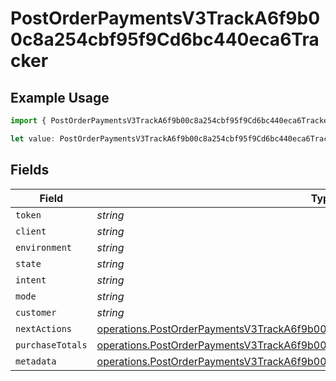 # PostOrderPaymentsV3TrackA6f9b00c8a254cbf95f9Cd6bc440eca6Tracker

## Example Usage

```typescript
import { PostOrderPaymentsV3TrackA6f9b00c8a254cbf95f9Cd6bc440eca6Tracker } from "@dhaba/safepay-ts/models/operations";

let value: PostOrderPaymentsV3TrackA6f9b00c8a254cbf95f9Cd6bc440eca6Tracker = {};
```

## Fields

| Field                                                                                                                                                                                  | Type                                                                                                                                                                                   | Required                                                                                                                                                                               | Description                                                                                                                                                                            |
| -------------------------------------------------------------------------------------------------------------------------------------------------------------------------------------- | -------------------------------------------------------------------------------------------------------------------------------------------------------------------------------------- | -------------------------------------------------------------------------------------------------------------------------------------------------------------------------------------- | -------------------------------------------------------------------------------------------------------------------------------------------------------------------------------------- |
| `token`                                                                                                                                                                                | *string*                                                                                                                                                                               | :heavy_minus_sign:                                                                                                                                                                     | N/A                                                                                                                                                                                    |
| `client`                                                                                                                                                                               | *string*                                                                                                                                                                               | :heavy_minus_sign:                                                                                                                                                                     | N/A                                                                                                                                                                                    |
| `environment`                                                                                                                                                                          | *string*                                                                                                                                                                               | :heavy_minus_sign:                                                                                                                                                                     | N/A                                                                                                                                                                                    |
| `state`                                                                                                                                                                                | *string*                                                                                                                                                                               | :heavy_minus_sign:                                                                                                                                                                     | N/A                                                                                                                                                                                    |
| `intent`                                                                                                                                                                               | *string*                                                                                                                                                                               | :heavy_minus_sign:                                                                                                                                                                     | N/A                                                                                                                                                                                    |
| `mode`                                                                                                                                                                                 | *string*                                                                                                                                                                               | :heavy_minus_sign:                                                                                                                                                                     | N/A                                                                                                                                                                                    |
| `customer`                                                                                                                                                                             | *string*                                                                                                                                                                               | :heavy_minus_sign:                                                                                                                                                                     | N/A                                                                                                                                                                                    |
| `nextActions`                                                                                                                                                                          | [operations.PostOrderPaymentsV3TrackA6f9b00c8a254cbf95f9Cd6bc440eca6NextActions](../../models/operations/postorderpaymentsv3tracka6f9b00c8a254cbf95f9cd6bc440eca6nextactions.md)       | :heavy_minus_sign:                                                                                                                                                                     | N/A                                                                                                                                                                                    |
| `purchaseTotals`                                                                                                                                                                       | [operations.PostOrderPaymentsV3TrackA6f9b00c8a254cbf95f9Cd6bc440eca6PurchaseTotals](../../models/operations/postorderpaymentsv3tracka6f9b00c8a254cbf95f9cd6bc440eca6purchasetotals.md) | :heavy_minus_sign:                                                                                                                                                                     | N/A                                                                                                                                                                                    |
| `metadata`                                                                                                                                                                             | [operations.PostOrderPaymentsV3TrackA6f9b00c8a254cbf95f9Cd6bc440eca6Metadata](../../models/operations/postorderpaymentsv3tracka6f9b00c8a254cbf95f9cd6bc440eca6metadata.md)             | :heavy_minus_sign:                                                                                                                                                                     | N/A                                                                                                                                                                                    |
